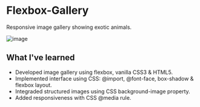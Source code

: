 # Flexbox-Gallery
Responsive image gallery showing exotic animals.

![image](https://user-images.githubusercontent.com/12193814/56090125-07b48880-5e74-11e9-85b1-7f38b7951bfb.png)

## What I've learned

* Developed image gallery using flexbox, vanilla CSS3 & HTML5.
* Implemented interface using CSS: @import, @font-face, box-shadow & flexbox layout.
* Integraded structured images using CSS background-image property.
* Added responsiveness with CSS @media rule.
